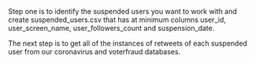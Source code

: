 Step one is to identify the suspended users you want to work with and create suspended_users.csv that has at minimum columns user_id, user_screen_name, user_followers_count and suspension_date.

The next step is to get all of the instances of retweets of each suspended user from our coronavirus and voterfraud databases. 

